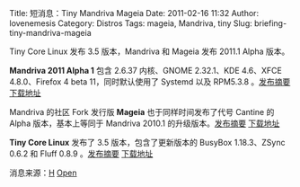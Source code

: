 Title: 短消息：Tiny Mandriva Mageia
Date: 2011-02-16 11:32
Author: lovenemesis
Category: Distros
Tags: mageia, Mandriva, tiny
Slug: briefing-tiny-mandriva-mageia

Tiny Core Linux 发布 3.5 版本，Mandriva 和 Mageia 发布 2011.1 Alpha
版本。

**Mandriva 2011 Alpha 1** 包含 2.6.37 内核、GNOME 2.32.1、KDE 4.6、XFCE
4.8.0、Firefox 4 beta 11，同时默认使用了 Systemd 以及 RPM5.3.8
。[发布摘要](http://blog.mandriva.com/en/2011/02/15/mandriva-2011-alpha-1/)
[下载地址](ftp://fr2.rpmfind.net/linux/Mandrakelinux/devel/iso/2011/Mandriva.2011-alpha1.i586.iso%7Ci586)

Mandriva 的社区 Fork 发行版 **Mageia** 也于同样时间发布了代号 Cantine 的
Alpha 版本，基本上等同于 Mandriva 2010.1
的升级版本。[发布摘要](http://www.mageia.org/wiki/doku.php?id=iso1)
[下载地址](http://www.mageia.org/en/alpha/)

**Tiny Core Linux** 发布了 3.5 版本，包含了更新版本的 BusyBox
1.18.3、ZSync 0.6.2 和 Fluff 0.8.9
。[发布摘要](http://tinycorelinux.com/forum/index.php?topic=8746.0)
[下载地址](http://distro.ibiblio.org/pub/linux/distributions/tinycorelinux/)

消息来源：[H](http://www.h-online.com/open/news/item/Tiny-Core-Linux-3-5-released-1189956.html)
[Open](http://www.h-online.com/open/news/item/Mandriva-and-Mageia-both-release-alpha-versions-1190292.html)
